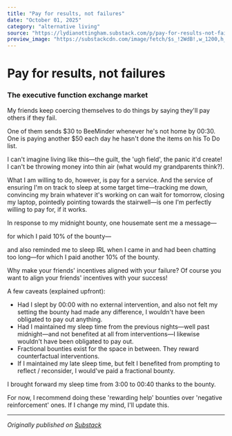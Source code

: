 ```yaml
---
title: "Pay for results, not failures"
date: "October 01, 2025"
category: "alternative living"
source: "https://lydianottingham.substack.com/p/pay-for-results-not-failures"
preview_image: "https://substackcdn.com/image/fetch/$s_!2WdB!,w_1200,h_600,c_fill,f_jpg,q_auto:good,fl_progressive:steep,g_auto/https%3A%2F%2Fsubstack-post-media.s3.amazonaws.com%2Fpublic%2Fimages%2F5edfb13a-2af7-499a-b5b2-55fd98403dca_716x364.png"
---
```


# Pay for results, not failures

### The executive function exchange market

My friends keep coercing themselves to do things by saying they'll pay others if they fail.

One of them sends $30 to BeeMinder whenever he's not home by 00:30. One is paying another $50 each day he hasn't done the items on his To Do list.

I can't imagine living like this—the guilt, the 'ugh field', the panic it'd create! I can't be throwing money into thin air (what would my grandparents think?).

What I am willing to do, however, is pay for a service. And the service of ensuring I'm on track to sleep at some target time—tracking me down, convincing my brain whatever it's working on can wait for tomorrow, closing my laptop, pointedly pointing towards the stairwell—is one I'm perfectly willing to pay for, if it works.

In response to my midnight bounty, one housemate sent me a message—

for which I paid 10% of the bounty—

and also reminded me to sleep IRL when I came in and had been chatting too long—for which I paid another 10% of the bounty.

Why make your friends' incentives aligned with your failure? Of course you want to align your friends' incentives with your success!

A few caveats (explained upfront):

* Had I slept by 00:00 with no external intervention, and also not felt my setting the bounty had made any difference, I wouldn't have been obligated to pay out anything.
* Had I maintained my sleep time from the previous nights—well past midnight—and not benefited at all from interventions—I likewise wouldn't have been obligated to pay out.
* Fractional bounties exist for the space in between. They reward counterfactual interventions.
* If I maintained my late sleep time, but felt I benefited from prompting to reflect / reconsider, I would've paid a fractional bounty.

I brought forward my sleep time from 3:00 to 00:40 thanks to the bounty.

For now, I recommend doing these 'rewarding help' bounties over 'negative reinforcement' ones. If I change my mind, I'll update this.

---

*Originally published on [Substack](https://lydianottingham.substack.com/p/pay-for-results-not-failures)*
